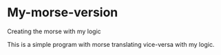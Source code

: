 # My-morse-version
Creating the morse with my logic

This is a simple program with morse translating vice-versa with my logic.
